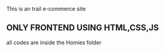 This is an trail e-commerce site
## ONLY FRONTEND USING HTML,CSS,JS
all codes are inside the Homies folder
